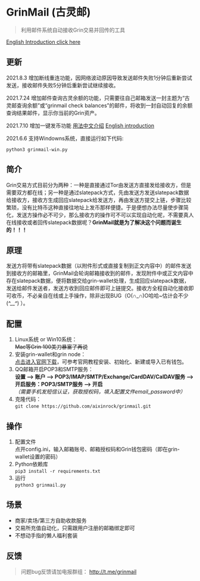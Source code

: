 # GrinMail (古灵邮)
>利用邮件系统自动接收Grin交易并回传的工具  

[English Introduction click here](README-en.md)

## 更新
2021.8.3 增加断线重连功能，因网络波动原因导致发送邮件失败1分钟后重新尝试发送，接收邮件失败5分钟后重新尝试继续接收。

2021.7.24 增加邮件查询古灵余额的功能，只需要往自己邮箱发送一封主题为“古灵邮查询余额”或“grinmail check balances”的邮件，将收到一封自动回复的余额查询结果邮件，显示你当前的Grin资产。

2021.7.10 增加一键发币功能 [用法中文介绍](send.md) [English introduction](send-en.md)

2021.6.6 支持Windowns系统，直接运行如下代码:

`python3 grinmail-win.py`
## 简介
Grin交易方式目前分为两种：一种是直接通过Tor由发送方直接发给接收方，但是需要双方都在线；另一种是通过slatepack方式，先由发送方发送slatepack数据给接收方，接收方生成回应slatepack给发送方，再由发送方提交上链，步骤比较繁琐，没有比特币这种直接往地址上发币那样便捷。于是便想办法尽量使步骤简化，发送方操作必不可少，那么接收方的操作可不可以实现自动化呢，不需要真人在线接收或者回传slatepack数据呢？**GrinMail就是为了解决这个问题而诞生的！！！**
## 原理
发送方将带有slatepack数据（以附件形式或直接复制到正文内容中）的邮件发送到接收方的邮箱里，GrinMail会轮询邮箱接收到的邮件，发现附件中或正文内容中存在slatepack数据，便将数据交给grin-wallet处理，生成回应slatepack数据，发送给邮件发送者，发送方收到回应邮件即可上链提交。接收方全程自动化接收即可收币，不必亲自在线或上手操作，除非出现BUG（O(∩_∩)O哈哈~估计会不少(*^__^*) ）。
## 配置
1. Linux系统 or Win10系统：  
~~Mac等Grin 100美刀暴富了再说~~
2. 安装grin-wallet和grin node：  
[点击进入官网下载](https://grin.mw/download)，可参考官网教程安装、初始化、新建或导入已有钱包。
3. QQ邮箱开启POP3和SMTP服务：  
**设置 ——> 账户 ——> POP3/IMAP/SMTP/Exchange/CardDAV/CalDAV服务 ——> 开启服务：POP3/SMTP服务 ——> 开启**  
*（需要手机发短信认证，获取授权码，填入配置文件email_password中）*
4. 克隆代码：  
`git clone https://github.com/aixinrock/grinmail.git`
## 操作
1. 配置文件  
点开config.ini，输入邮箱账号、邮箱授权码和Grin钱包密码（即在grin-wallet设置的密码）
2. Python依赖库  
`pip3 install -r requirements.txt`
3. 运行  
`python3 grinmail.py`
## 场景
* 商家/卖场/第三方自助收款服务
* 交易所充值自动化，只需跟用户注册的邮箱绑定即可
* 不想动手指的懒人福利套装
## 反馈
>问题bug反馈请加电报群组： http://t.me/grinmail